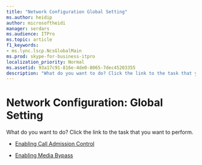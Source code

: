 ```yaml
---
title: "Network Configuration Global Setting"
ms.author: heidip
author: microsoftheidi
manager: serdars
ms.audience: ITPro
ms.topic: article
f1_keywords:
- ms.lync.lscp.NcsGlobalMain
ms.prod: skype-for-business-itpro
localization_priority: Normal
ms.assetid: 93a17c91-816e-4de0-8065-7dec45203355
description: "What do you want to do? Click the link to the task that you want to perform."
---
```


# Network Configuration: Global Setting
 
What do you want to do? Click the link to the task that you want to perform.
  
- [Enabling Call Admission Control](http://technet.microsoft.com/library/015f5c8f-2f90-4b9e-8149-b33767e90582.aspx)
    
- [Enabling Media Bypass](http://technet.microsoft.com/library/95c4fa06-49d3-41ac-acdc-7dcda66e5508.aspx)
    
 

